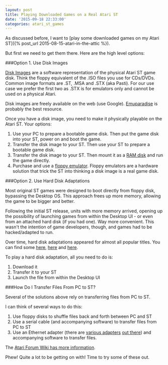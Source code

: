 ```yaml
---
layout: post
title: Playing Downloaded Games on a Real Atari ST
date: '2015-09-18 22:33:00'
categories: atari_st_games
---
```


As discussed before, I want to [play some downloaded games on my Atari ST]({% post_url 2015-08-15-atari-in-the-attic %}).

But first we need to get them there. Here are the high level options:

###Option 1. Use Disk Images

<a href="https://en.wikipedia.org/wiki/Disk_image" target="_blank">Disk Images</a> are a software representation of the physical Atari ST game disk. Think the floppy equivalent of the .ISO files you use for CDs/DVDs. Common image formats are .ST, .MSA and .STX (aka Pasti). For our use case we prefer the first two as .STX is for emulators only and cannot be used on a physical Atari.

Disk images are freely available on the web (use Google). <a href="http://www.emuparadise.me/Atari_ST_ROMs/63" target="_blank">Emuparadise</a> is probably the best resource.

Once you have a disk image, you need to make it physically playable on the Atari ST. Your options:

1. Use your PC to prepare a bootable game disk. Then put the game disk into your ST, power on and boot the game.
2. Transfer the disk image to your ST. Then use your ST to prepare a bootable game disk.
3. Transfer the disk image to your ST. Then mount it as a <a href="https://en.wikipedia.org/wiki/RAM_drive" target="_blank">RAM disk</a> and run the game directly.
4. Purchase and use a <a href="https://en.wikipedia.org/wiki/Floppy_disk_hardware_emulator" target="_blank">floppy emulator</a>. Floppy emulators are a hardware solution that trick the ST into thinking a disk image is a real game disk.

###Option 2. Use Hard Disk Adaptations

Most original ST games were designed to boot directly from floppy disk, bypassing the Desktop OS. This approach frees up more memory, allowing the game to be bigger and better.

Following the initial ST release, units with more memory arrived, opening up the possibility of launching games from within the Desktop UI - or even from an attached hard disk (if you had one). Way more convenient. This wasn't the intention of game developers, though, and games had to be hacked/adapted to run.

Over time, hard disk adaptations appeared for almost all popular titles. You can find some <a href="http://atari.8bitchip.info/fromhd.php" target="_blank">here</a>, <a href="http://www.klapauzius.net/Old_Games.html" target="_blank">here</a> and <a href="http://dbug.kicks-ass.net/patch.php" target="_blank">here</a>.

To play a hard disk adaptation, all you need to do is:

1. Download it
2. Transfer it to your ST
3. Launch the file from within the Desktop UI

###How Do I Transfer Files From PC to ST?

Several of the solutions above rely on transferring files from PC to ST.

I can think of several ways to do this:

1. Use floppy disks to shuffle files back and forth between PC and ST
2. Use a serial cable (and accompanying software) to transfer files from PC to ST
3. Use an Ethernet adapter (there are <a href="http://lotharek.pl/product.php?pid=73" target="_blank">various adapters</a> <a href="http://hardware.atari.org/ether/" target="_blank">out there</a>) and accompanying software to transfer files.

The <a href="http://www.atari-wiki.com/?title=Transferring_Files" target="_blank">Atari Forum Wiki has more information</a>.

Phew! Quite a lot to be getting on with! Time to try some of these out.
